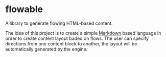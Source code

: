 # flowable
A library to generate flowing HTML-based content.

The idea of this project is to create a simple [Markdown](https://en.wikipedia.org/wiki/Markdown) based language in order to create content layout baded on flows. The user can specify directions from one content block to another, the layout will be automatically generated by the engine.
